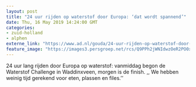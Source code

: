 ```yaml
---
layout: post
title: "24 uur rijden op waterstof door Europa: ‘dat wordt spannend’"
date: Thu, 16 May 2019 14:24:00 GMT
categories: 
- zuid-holland 
- alphen 
externe_link: "https://www.ad.nl/gouda/24-uur-rijden-op-waterstof-door-europa-dat-wordt-spannend~ac9337e1/"
feature_image: "https://images3.persgroep.net/rcs/Q9PPh2jWNIdwzOeR2PO0xVKt7xY/diocontent/148519898/_fitwidth/400/?appId=21791a8992982cd8da851550a453bd7f&quality=0.7"
---
```


24 uur lang rijden door Europa op waterstof: vanmiddag begon de Waterstof Challenge in Waddinxveen, morgen is de finish. ,, We hebben weinig tijd gerekend voor eten, plassen en files.’’
